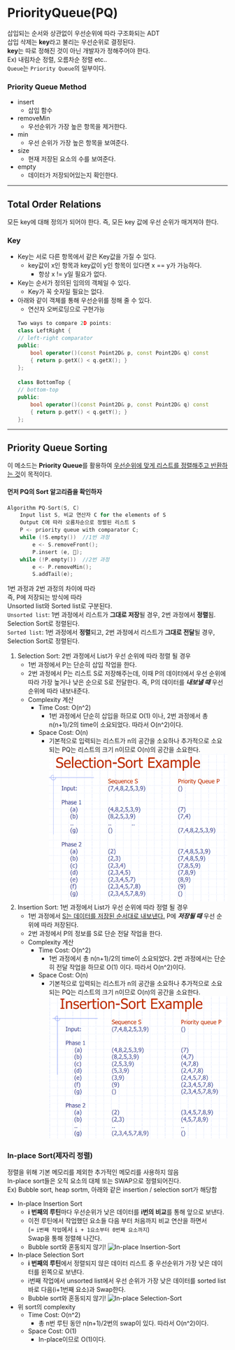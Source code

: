 # PriorityQueue(PQ)
삽입되는 순서와 상관없이 우선순위에 따라 구조화되는 ADT    
삽입 삭제는 **key**라고 불리는 우선순위로 결정된다.    
**key**는 따로 정해진 것이 아닌 개발자가 정해주어야 한다.    
Ex) 내림차순 정렬, 오름차순 정렬 etc..    
`Queue`는 `Priority Queue`의 일부이다.
### Priority Queue Method
* insert
    * 삽입 함수
* removeMin
    * 우선순위가 가장 높은 항목을 제거한다.
* min
    * 우선 순위가 가장 높은 항목을 보여준다.
* size
    * 현재 저장된 요소의 수를 보여준다.
* empty
    * 데이터가 저장되어있는지 확인한다.
***
## Total Order Relations
모든 key에 대해 정의가 되어야 한다.
즉, 모든 key 값에 우선 순위가 매겨져야 한다.    
### Key
* Key는 서로 다른 항목에서 같은 Key값을 가질 수 있다.
    * key값이 x인 항목과 key값이 y인 항목이 있다면 x == y가 가능하다.
        * 항상 x != y일 필요가 없다.
* Key는 순서가 정의된 임의의 객체일 수 있다.
    * Key가 꼭 숫자일 필요는 없다.
* 아래와 같이 객체를 통해 우선순위를 정해 줄 수 있다.
    * 연산자 오버로딩으로 구현가능
    ```c++
    Two ways to compare 2D points:
    class LeftRight {
    // left-right comparator
    public:
        bool operator()(const Point2D& p, const Point2D& q) const
        { return p.getX() < q.getX(); }
    };

    class BottomTop {
    // bottom-top
    public:
        bool operator()(const Point2D& p, const Point2D& q) const
        { return p.getY() < q.getY(); }
    };
    ```
***
## Priority Queue Sorting
이 메소드는 **Priority Queue**를 활용하여 <u>우선순위에 맞게 리스트를 정렬해주고 반환하는 것</u>이 목적이다.
#### 먼저 PQ의 Sort 알고리즘을 확인하자
```c++
Algorithm PQ-Sort(S, C)
    Input list S, 비교 연산자 C for the elements of S
    Output C에 따라 오름차순으로 정렬된 리스트 S
    P <- priority queue with comparator C;
    while (!S.empty())  //1번 과정
        e <- S.removeFront();
        P.insert (e, );
    while (!P.empty())  //2번 과정
        e <- P.removeMin();
        S.addTail(e);
```
1번 과정과 2번 과정의 차이에 따라    
즉, P에 저장되는 방식에 따라    
Unsorted list와 Sorted list로 구분된다.    
`Unsorted list`: 1번 과정에서 리스트가 **그대로 저장**될 경우, 2번 과정에서 **정렬**됨. Selection Sort로 정렬된다.    
`Sorted list`: 1번 과정에서 **정렬**되고, 2번 과정에서 리스트가 **그대로 전달**될 경우, Selection Sort로 정렬된다.

1. Selection Sort: 2번 과정에서 List가 우선 순위에 따라 정렬 될 경우
    * 1번 과정에서 P는 단순히 삽입 작업을 한다.
    * 2번 과정에서 P는 리스트 S로 저장해주는데, 이때 P의 데이터에서 우선 순위에 따라 가장 높거나 낮은 순으로 S로 전달한다. 즉, P의 데이터를 ***내보낼 때*** 우선 순위에 따라 내보내준다.
    * Complexity 계산
        * Time Cost: O(n^2)
            * 1번 과정에서 단순히 삽입을 하므로 O(1) 이나, 2번 과정에서 총 n(n+1)/2의 time이 소요되었다. 따라서 O(n^2)이다.
        * Space Cost: O(n)
            * 기본적으로 입력되는 리스트가 n의 공간을 소요하나 추가적으로 소요되는 PQ는 리스트의 크기 n이므로 O(n)의 공간을 소요한다.
    ![Seleciton-Sort](./Selection-Sort.png)
2. Insertion Sort: 1번 과정에서 List가 우선 순위에 따라 정렬 될 경우
    * 1번 과정에서 <u>S는 데이터를 저장된 순서대로 내보낸다.</u> P에 ***저장될 때*** 우선 순위에 따라 저장된다.
    * 2번 과정에서 P의 정보를 S로 단순 전달 작업을 한다.
    * Complexity 계산
        * Time Cost: O(n^2)
            * 1번 과정에서 총 n(n+1)/2의 time이 소요되었다. 2번 과정에서는 단순히 전달 작업을 하므로 O(1) 이다. 따라서 O(n^2)이다.
        * Space Cost: O(n)
            * 기본적으로 입력되는 리스트가 n의 공간을 소요하나 추가적으로 소요되는 PQ는 리스트의 크기 n이므로 O(n)의 공간을 소요한다.
    ![Insertion-Sort](./Insertion-Sort.png)
### In-place Sort(제자리 정렬)
정렬을 위해 기본 메모리를 제외한 추가적인 메모리를 사용하지 않음    
In-place sort들은 오직 요소의 대체 또는 SWAP으로 정렬되어진다.    
Ex) Bubble sort, heap sortm, 아래와 같은 insertion / selection sort가 해당함
* In-place Insertion Sort
    * **i 번째의 루틴**마다 우선순위가 낮은 데이터를 **i번의 비교**를 통해 앞으로 보낸다.
    * 이전 루틴에서 작업했던 요소들 다음 부터 처음까지 비교 연산을 하면서    
    (= `i번째 작업`에서 `i + 1요소부터 0번째 요소까지`)    
    Swap을 통해 정렬해 나간다.
    * Bubble sort와 혼동되지 않기!
    ![In-place Insertion-Sort](./In-place-Insertion-Sort.png)
* In-place Selection Sort
    * **i 번째의 루틴**에서 정렬되지 않은 데이터 리스트 중 우선순위가 가장 낮은 데이터를 왼쪽으로 보낸다.
    * i번째 작업에서 unsorted list에서 우선 순위가 가장 낮은 데이터를 sorted list 바로 다음(i+1번째 요소)과 Swap한다. 
    * Bubble sort와 혼동되지 않기!
    ![In-place Selection-Sort](./In-place-Selection-Sort.png)
* 위 sort의 complexity
    * Time Cost: O(n^2)
        * 총 n번 루틴 동안 n(n+1)/2번의 swap이 있다. 따라서 O(n^2)이다.
    * Space Cost: O(1)
        * In-place이므로 O(1)이다.